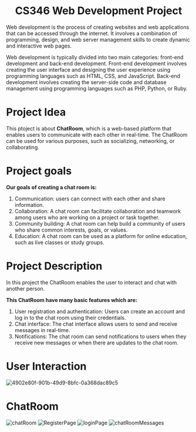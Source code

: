 <h1 align="center"> CS346 Web Development Project </h1>

Web development is the process of creating websites and web applications that can be accessed through the internet. It involves a combination of programming, design, and web server management skills to create dynamic and interactive web pages. 

Web development is typically divided into two main categories: front-end development and back-end development. Front-end development involves creating the user interface and designing the user experience using programming languages such as HTML, CSS, and JavaScript. Back-end development involves creating the server-side code and database management using programming languages such as PHP, Python, or Ruby.

# Project Idea
This ptoject is about <b>ChatRoom</b>, which is a web-based platform that enables users to communicate with each other in real-time.
The ChatRoom can be used for various purposes, such as socializing, networking, or collaborating.

# Project goals

<b>Our goals of creating a chat room is:</b> 
1. Communication: users can connect with each other and share information.
2. Collaboration: A chat room can facilitate collaboration and teamwork among users who are working on a project or task together.
3. Community building: A chat room can help build a community of users who share common interests, goals, or values.
5. Education: A chat room can be used as a platform for online education, such as live classes or study groups.

# Project Description

In this project the ChatRoom enables the user to interact and chat with another person.

<b> This ChatRoom have many basic features which are:</b>
1. User registration and authentication: Users can create an account and log in to the chat room using their credentials.
2. Chat interface: The chat interface allows users to send and receive messages in real-time. 
3. Notifications: The chat room can send notifications to users when they receive new messages or when there are updates to the chat room.

# User Interaction

![4902e80f-901b-49d9-8bfc-0a368dac89c5](https://github.com/noof450/WebProject/assets/95547167/c99052ff-c786-4b09-8c79-577e6380dff6)

# ChatRoom
![chatRoom](https://github.com/noof450/WebProject/assets/95547167/2a3b1ea3-4f5a-4914-b03f-3615b5e683c1)
![RegisterPage](https://github.com/noof450/WebProject/assets/95547167/e6ab1b8e-c7c9-4324-bbc5-81bf9b437e6f)
![loginPage](https://github.com/noof450/WebProject/assets/95547167/4e5e24e5-34c6-4df1-9788-3a4abf8f79c1)
![chatRoomMessages](https://github.com/noof450/WebProject/assets/95547167/397500ea-c118-4f82-98ad-cdd9fbe1bd82)


